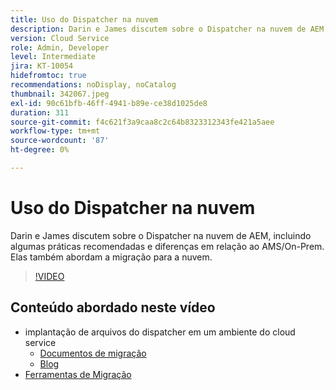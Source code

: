 ```yaml
---
title: Uso do Dispatcher na nuvem
description: Darin e James discutem sobre o Dispatcher na nuvem de AEM, incluindo algumas práticas recomendadas e diferenças em relação ao AMS/On-Prem. Elas também abordam a migração para a nuvem.
version: Cloud Service
role: Admin, Developer
level: Intermediate
jira: KT-10054
hidefromtoc: true
recommendations: noDisplay, noCatalog
thumbnail: 342067.jpeg
exl-id: 90c61bfb-46ff-4941-b89e-ce38d1025de8
duration: 311
source-git-commit: f4c621f3a9caa8c2c64b8323312343fe421a5aee
workflow-type: tm+mt
source-wordcount: '87'
ht-degree: 0%

---
```



# Uso do Dispatcher na nuvem

Darin e James discutem sobre o Dispatcher na nuvem de AEM, incluindo algumas práticas recomendadas e diferenças em relação ao AMS/On-Prem. Elas também abordam a migração para a nuvem.

>[!VIDEO](https://video.tv.adobe.com/v/342067?quality=12&learn=on)

## Conteúdo abordado neste vídeo

+ implantação de arquivos do dispatcher em um ambiente do cloud service
   + [Documentos de migração](https://experienceleague.adobe.com/docs/experience-manager-cloud-manager/using/getting-started/dispatcher-configurations.html)
   + [Blog](https://medium.com/adobetech/migrating-a-dispatcher-configuration-from-managed-services-to-aem-as-a-cloud-service-fa8a80d242ee)
+ [Ferramentas de Migração](https://github.com/adobe/aio-cli-plugin-aem-cloud-service-migration)
